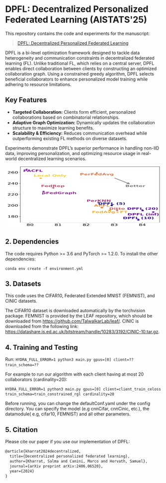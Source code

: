 # DPFL: Decentralized Personalized Federated Learning (AISTATS'25)
This repository contains the code and experiments for the manuscript:

> [DPFL: Decentralized Personalized Federated Learning](https://arxiv.org/abs/2406.06520)

DPFL is a bi-level optimization framework designed to tackle data heterogeneity and communication constraints in decentralized federated learning (FL). Unlike traditional FL, which relies on a central server, DPFL enables direct collaboration between clients by constructing an optimized collaboration graph. Using a constrained greedy algorithm, DPFL selects beneficial collaborators to enhance personalized model training while adhering to resource limitations.

## Key Features
- **Targeted Collaboration:** Clients form efficient, personalized collaborations based on combinatorial relationships.
- **Adaptive Graph Optimization:** Dynamically updates the collaboration structure to maximize learning benefits.
- **Scalability & Efficiency:** Reduces communication overhead while outperforming existing FL methods on diverse datasets.

Experiments demonstrate DPFL’s superior performance in handling non-IID data, improving personalization, and optimizing resource usage in real-world decentralized learning scenarios.


<img src="CIFAR10_variance_dirichlet_.png" width="1000" height="200" />


## 2. Dependencies
The code requires Python >= 3.6 and PyTorch >= 1.2.0. To install the other dependencies: 

```
conda env create -f environment.yml
```

## 3. Datasets
This code uses the CIFAR10, Federated Extended MNIST (FEMNIST), and CINIC datasets.

The CIFAR10 dataset is downloaded automatically by the torchvision package. 
FEMNIST is provided by the LEAF repository, which should be downloaded from https://github.com/TalwalkarLab/leaf/. 
CINIC is downloaded from the following link: https://datashare.is.ed.ac.uk/bitstream/handle/10283/3192/CINIC-10.tar.gz.

## 4. Training and Testing
Run:
`HYDRA_FULL_ERROR=1 python3 main.py gpus=[0] client=?? train_schema=??`

For example to run our algorithm with each client having at most 20 collaborators (cardinality=20): 

```
HYDRA_FULL_ERROR=1 python3 main.py gpus=[0] client=client_train_celoss train_schema=train_constrained_rgl cardinality=20 
```

Before running, you can change the defaultConf.yaml under the config directory. You can specify the model (e.g cnnCifar, cnnCinic, etc.), the datamodule( e.g, cifar10, FEMNIST) and all other parameters. 

## 5. Citation

Please cite our paper if you use our implementation of DPFL:

```
@article{kharrat2024decentralized,
  title={Decentralized personalized federated learning},
  author={Kharrat, Salma and Canini, Marco and Horvath, Samuel},
  journal={arXiv preprint arXiv:2406.06520},
  year={2024}
}
```